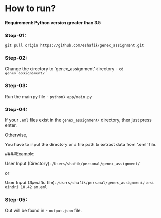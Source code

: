 # How to run?
#### Requirement: Python version greater than 3.5

### Step-01:
`git pull origin https://github.com/eshafik/genex_assignment.git`

### Step-02:
Change the directory to 'genex_assignment' directory - `cd genex_assignement/`

### Step-03:
Run the main.py file - `python3 app/main.py`

### Step-04:
If your `.eml` files exist in the `genex_assignment/` directory, then just press enter.

Otherwise,

You have to input the directory or a file path to extract data from '.eml' file.


####Example:

User Input (Directory): `/Users/shafik/personal/genex_assignment/`

or

User Input (Specific file): `/Users/shafik/personal/genex_assignment/test oindri 10.42 am.eml`


### Step-05:
Out will be found in - `output.json` file.